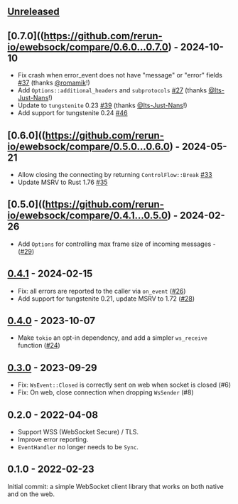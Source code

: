 ## [Unreleased](https://github.com/rerun-io/ewebsock/compare/latest...HEAD)


## [0.7.0]((https://github.com/rerun-io/ewebsock/compare/0.6.0...0.7.0) - 2024-10-10
* Fix crash when error_event does not have "message" or "error" fields [#37](https://github.com/rerun-io/ewebsock/pull/37) (thanks [@romamik](https://github.com/romamik)!)
* Add `Options::additional_headers` and `subprotocols` [#27](https://github.com/rerun-io/ewebsock/pull/27) (thanks [@Its-Just-Nans](https://github.com/Its-Just-Nans)!)
* Update to `tungstenite` 0.23 [#39](https://github.com/rerun-io/ewebsock/pull/39) (thanks [@Its-Just-Nans](https://github.com/Its-Just-Nans)!)
* Add support for tungstenite 0.24 [#46](https://github.com/rerun-io/ewebsock/pull/46)


## [0.6.0]((https://github.com/rerun-io/ewebsock/compare/0.5.0...0.6.0) - 2024-05-21
* Allow closing the connecting by returning `ControlFlow::Break` [#33](https://github.com/rerun-io/ewebsock/pull/33)
* Update MSRV to Rust 1.76 [#35](https://github.com/rerun-io/ewebsock/pull/35)


## [0.5.0]((https://github.com/rerun-io/ewebsock/compare/0.4.1...0.5.0) - 2024-02-26
* Add `Options` for controlling max frame size of incoming messages - ([#29](https://github.com/rerun-io/ewebsock/pull/29))


## [0.4.1](https://github.com/rerun-io/ewebsock/compare/0.4.0...0.4.1) - 2024-02-15
* Fix: all errors are reported to the caller via `on_event` ([#26](https://github.com/rerun-io/ewebsock/pull/26))
* Add support for tungstenite 0.21, update MSRV to 1.72 ([#28](https://github.com/rerun-io/ewebsock/pull/28))


## [0.4.0](https://github.com/rerun-io/ewebsock/compare/0.3.0...0.4.0) - 2023-10-07
* Make `tokio` an opt-in dependency, and add a simpler `ws_receive` function ([#24](https://github.com/rerun-io/ewebsock/pull/24))


## [0.3.0](https://github.com/rerun-io/ewebsock/compare/0.2.0...0.3.0) - 2023-09-29
* Fix: `WsEvent::Closed` is correctly sent on web when socket is closed (#6)
* Fix: On web, close connection when dropping `WsSender` (#8)


## 0.2.0 - 2022-04-08
* Support WSS (WebSocket Secure) / TLS.
* Improve error reporting.
* `EventHandler` no longer needs to be `Sync`.


## 0.1.0 - 2022-02-23
Initial commit: a simple WebSocket client library that works on both native and on the web.
